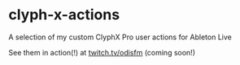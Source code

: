 # clyph-x-actions
A selection of my custom ClyphX Pro user actions for Ableton Live

See them in action(!) at [twitch.tv/odisfm](https://twitch.tv/odisfm) (coming soon!)